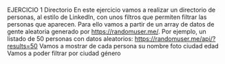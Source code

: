 EJERCICIO 1
Directorio
En este ejercicio vamos a realizar un directorio de personas, al estilo de LinkedIn, con unos filtros que permiten filtrar las personas que aparecen. Para ello vamos a partir de un array de datos de gente aleatoria generado por https://randomuser.me/. Por ejemplo, un listado de 50 personas con datos aleatorios: https://randomuser.me/api/?results=50
Vamos a mostrar de cada persona
su nombre
foto
ciudad
edad
Vamos a poder filtrar por
ciudad
género